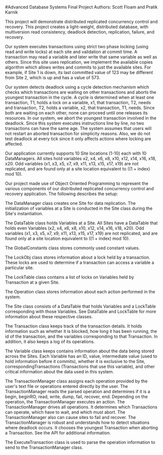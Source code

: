 #Advanced Database Systems Final Project
Authors: Scott Floam and Pratik Karnik

This project will demonstrate distributed replicated concurrency control and recovery. This project creates a light-weight, distributed database, with multiversion read consistency, deadlock detection, replication, failure, and recovery. 

Our system executes transactions using strict two phase locking (using read and write locks) at each site and validation at commit time. A transaction may read a variable and later write that same variable as well as others. Since this site uses replication, we implement the available copies algorithm which allows writes and commits to just the available sites. For example, if Site 1 is down, its last committed value of 123 may be different from Site 2, which is up and has a value of 573.

Our system detects deadlock using a cycle detection mechanism which checks which transactions are waiting on other transactions and aborts the youngest transaction in the cycle. A cycle is determined when at least one transaction, T1, holds a lock on a variable, x1, that transaction, T2, needs and transaction, T2, holds a variable, x2, that transaction, T1, needs. Since both are waiting on each other, none can proceed until one releases its resources. In our system, we abort the youngest transaction involved in the deadlock. Since this system executes instructions line by line, no two transactions can have the same age. The system assumes that users will not restart an aborted transaction for simplicity reasons. Also, we do not test deadlock at every tick since it only affects actions where locking are affected.

Our application currently supports 10 Site locations (1-10) each with 10 DataManagers. All sites hold variables x2, x4, x6, x8, x10, x12, x14, x16, x18, x20. Odd variables (x1, x3, x5, x7, x9, x11, x13, x15, x17, x19) are not replicated, and are found only at a site location equivalent to ((1 + index) mod 10).

Our project made use of Object Oriented Programming to represent the various components of our distributed replicated concurrency control and recovery application. The following describes the setup: 

The DataManager class creates one Site for data replication. The initialization of variables at a Site is conducted in the Site class during the Site's instantiation.

The DataTable class holds Variables at a Site. All Sites have a DataTable that holds even Variables (x2, x4, x6, x8, x10, x12, x14, x16, x18, x20). Odd variables (x1, x3, x5, x7, x9, x11, x13, x15, x17, x19) are not replicated, and are found only at a site location equivalent to ((1 + index) mod 10).

The GlobalConstants class stores commonly used constant values.

The LockObj class stores information about a lock held by a transaction. These locks are used to determine if a transaction can access a variable a particular site.

The LockTable class contains a list of locks on Variables held by Transaction at a given Site.

The Operation class stores information about each action performed in the system.

The Site class consists of a DataTable that holds Variables and a LockTable corresponding with those Variables. See DataTable and LockTable for more information about these respective classes.

The Transaction class keeps track of the transaction details. It holds information such as whether it is blocked, how long it has been running, the id of the transaction, and the variables corresponding to that Transaction. In addition, it also keeps a log of its operations.

The Variable class keeps contains information about the data being stored across the Sites. Each Variable has an ID, value, intermediate value (used to hold information before it commits), whether it is exclusive to the Site, correspondingTransactions (Transactions that use this variable), and other critical information about the data used in this system.

The TransactionManager class assigns each operation provided by the user's text file or operations entered directly by the user. The TransactionManager reads the parsed operation and determines if it is a begin, beginRO, read, write, dump, fail, recover, end. Depending on the operation, the TransactionManager executes an action. The TransactionManager drives all operations. It determines which Transactions can operate, which have to wait, and which must abort. The TransactionManager also can cause sites to fail and recover. The TransactionManager is robust and understands how to detect situations where deadlock occurs. It chooses the youngest Transaction when aborting a Transaction. See the API for additional information.

The ExecuteTransaction class is used to parse the operation information to send to the TransactionManager class.